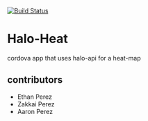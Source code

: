 [![Build Status](https://travis-ci.org/master-cheaf117/halo-heat.svg?branch=master)](https://travis-ci.org/master-cheaf117/halo-heat)
# Halo-Heat
cordova app that uses halo-api for a heat-map

## contributors
* Ethan Perez
* Zakkai Perez
* Aaron Perez
